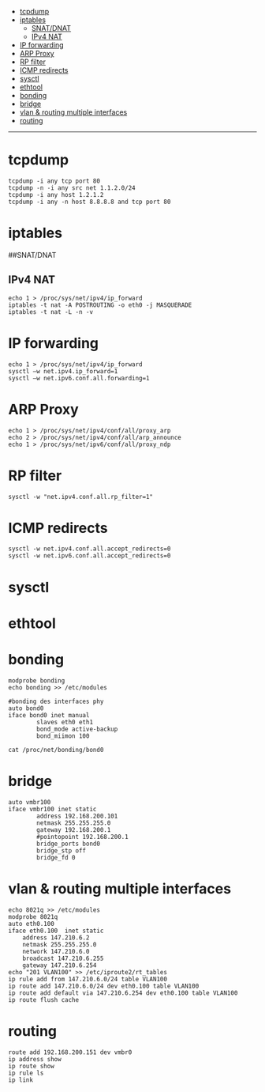 <!-- TOC depth:6 withLinks:1 updateOnSave:1 -->
- [tcpdump](#tcpdump)
- [iptables](#iptables)
	- [SNAT/DNAT](#snatdnat)
	- [IPv4 NAT](#ipv4-nat)
- [IP forwarding](#ip-forwarding)
- [ARP Proxy](#arp-proxy)
- [RP filter](#rp-filter)
- [ICMP redirects](#icmp-redirects)
- [sysctl](#sysctl)
- [ethtool](#ethtool)
- [bonding](#bonding)
- [bridge](#bridge)
- [vlan & routing multiple interfaces](#vlan-routing-multiple-interfaces)
- [routing](#routing)
<!-- /TOC -->
****************************************
# tcpdump
    tcpdump -i any tcp port 80
    tcpdump -n -i any src net 1.1.2.0/24
    tcpdump -i any host 1.2.1.2
    tcpdump -i any -n host 8.8.8.8 and tcp port 80

# iptables
##SNAT/DNAT

## IPv4 NAT
    echo 1 > /proc/sys/net/ipv4/ip_forward
    iptables -t nat -A POSTROUTING -o eth0 -j MASQUERADE
    iptables -t nat -L -n -v

# IP forwarding
    echo 1 > /proc/sys/net/ipv4/ip_forward
    sysctl –w net.ipv4.ip_forward=1
    sysctl –w net.ipv6.conf.all.forwarding=1

# ARP Proxy
    echo 1 > /proc/sys/net/ipv4/conf/all/proxy_arp
    echo 2 > /proc/sys/net/ipv4/conf/all/arp_announce
    echo 1 > /proc/sys/net/ipv6/conf/all/proxy_ndp

# RP filter
    sysctl -w "net.ipv4.conf.all.rp_filter=1"

[Cisco Press Reverse Path Filtering]:(http://www.ciscopress.com/articles/article.asp?p=1725270)

# ICMP redirects
    sysctl -w net.ipv4.conf.all.accept_redirects=0
    sysctl -w net.ipv6.conf.all.accept_redirects=0

[Cisco Press ICMP redirects]:(http://www.cisco.com/c/en/us/support/docs/ip/routing-information-protocol-rip/13714-43.html)

# sysctl

# ethtool

# bonding
    modprobe bonding
    echo bonding >> /etc/modules

    #bonding des interfaces phy
    auto bond0
    iface bond0 inet manual
            slaves eth0 eth1
            bond_mode active-backup
            bond_miimon 100

    cat /proc/net/bonding/bond0

# bridge
    auto vmbr100
    iface vmbr100 inet static
            address 192.168.200.101
            netmask 255.255.255.0
            gateway 192.168.200.1
            #pointopoint 192.168.200.1
            bridge_ports bond0
            bridge_stp off
            bridge_fd 0

# vlan & routing multiple interfaces
    echo 8021q >> /etc/modules
    modprobe 8021q
    auto eth0.100
    iface eth0.100  inet static
        address 147.210.6.2
        netmask 255.255.255.0
        network 147.210.6.0
        broadcast 147.210.6.255
        gateway 147.210.6.254
    echo "201 VLAN100" >> /etc/iproute2/rt_tables
    ip rule add from 147.210.6.0/24 table VLAN100
    ip route add 147.210.6.0/24 dev eth0.100 table VLAN100
    ip route add default via 147.210.6.254 dev eth0.100 table VLAN100
    ip route flush cache

[See more]:(http://lartc.org/howto/)

# routing
    route add 192.168.200.151 dev vmbr0
    ip address show
    ip route show
    ip rule ls
    ip link
